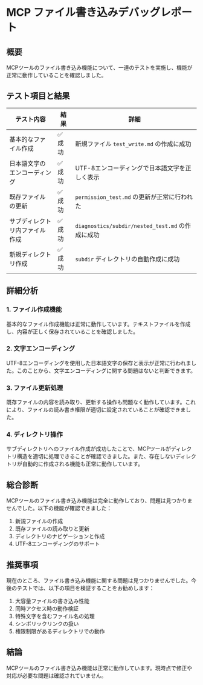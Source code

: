 # MCP ファイル書き込みデバッグレポート

## 概要

MCPツールのファイル書き込み機能について、一連のテストを実施し、機能が正常に動作していることを確認しました。

## テスト項目と結果

| テスト内容 | 結果 | 詳細 |
|----------|------|------|
| 基本的なファイル作成 | ✅ 成功 | 新規ファイル `test_write.md` の作成に成功 |
| 日本語文字のエンコーディング | ✅ 成功 | UTF-8エンコーディングで日本語文字を正しく表示 |
| 既存ファイルの更新 | ✅ 成功 | `permission_test.md` の更新が正常に行われた |
| サブディレクトリ内ファイル作成 | ✅ 成功 | `diagnostics/subdir/nested_test.md` の作成に成功 |
| 新規ディレクトリ作成 | ✅ 成功 | `subdir` ディレクトリの自動作成に成功 |

## 詳細分析

### 1. ファイル作成機能

基本的なファイル作成機能は正常に動作しています。テキストファイルを作成し、内容が正しく保存されていることを確認しました。

### 2. 文字エンコーディング

UTF-8エンコーディングを使用した日本語文字の保存と表示が正常に行われました。このことから、文字エンコーディングに関する問題はないと判断できます。

### 3. ファイル更新処理

既存ファイルの内容を読み取り、更新する操作も問題なく動作しています。これにより、ファイルの読み書き権限が適切に設定されていることが確認できました。

### 4. ディレクトリ操作

サブディレクトリへのファイル作成が成功したことで、MCPツールがディレクトリ構造を適切に処理できることが確認できました。また、存在しないディレクトリが自動的に作成される機能も正常に動作しています。

## 総合診断

MCPツールのファイル書き込み機能は完全に動作しており、問題は見つかりませんでした。以下の機能が確認できました：

1. 新規ファイルの作成
2. 既存ファイルの読み取りと更新
3. ディレクトリのナビゲーションと作成
4. UTF-8エンコーディングのサポート

## 推奨事項

現在のところ、ファイル書き込み機能に関する問題は見つかりませんでした。今後のテストでは、以下の項目を検証することをお勧めします：

1. 大容量ファイルの書き込み性能
2. 同時アクセス時の動作検証
3. 特殊文字を含むファイル名の処理
4. シンボリックリンクの扱い
5. 権限制限があるディレクトリでの動作

## 結論

MCPツールのファイル書き込み機能は正常に動作しています。現時点で修正や対応が必要な問題は確認されていません。
